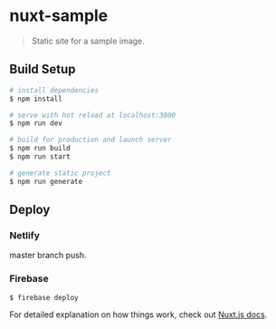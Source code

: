 # nuxt-sample

> Static site for a sample image.

## Build Setup

```bash
# install dependencies
$ npm install

# serve with hot reload at localhost:3000
$ npm run dev

# build for production and launch server
$ npm run build
$ npm run start

# generate static project
$ npm run generate
```

## Deploy

### Netlify

master branch push.

### Firebase

```
$ firebase deploy
```

For detailed explanation on how things work, check out [Nuxt.js docs](https://nuxtjs.org).
